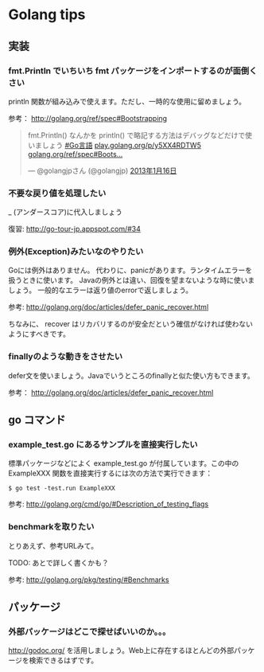 # Golang tips

## 実装

### fmt.Println でいちいち fmt パッケージをインポートするのが面倒くさい

println 関数が組み込みで使えます。ただし、一時的な使用に留めましょう。

参考： http://golang.org/ref/spec#Bootstrapping

<blockquote class="twitter-tweet" lang="ja"><p>fmt.Println() なんかを println() で略記する方法はデバッグなどだけで使いましょう <a href="https://twitter.com/search/%23Go言語">#Go言語</a> <a href="http://t.co/yYbHLbtk" title="http://play.golang.org/p/y5XX4RDTW5">play.golang.org/p/y5XX4RDTW5</a> <a href="http://t.co/dUxtmL0I" title="http://golang.org/ref/spec#Bootstrapping">golang.org/ref/spec#Boots…</a></p>&mdash; @golangjpさん (@golangjp) <a href="https://twitter.com/golangjp/status/291473554514509825">2013年1月16日</a></blockquote>
<script async src="//platform.twitter.com/widgets.js" charset="utf-8"></script>

### 不要な戻り値を処理したい　

_ (アンダースコア)に代入しましょう

復習: http://go-tour-jp.appspot.com/#34 

### 例外(Exception)みたいなのやりたい

Goには例外はありません。
代わりに、panicがあります。ランタイムエラーを扱うときに使います。
Javaの例外とは違い、回復を望まないような時に使いましょう。
一般的なエラーは返り値のerrorで返しましょう。

参考: http://golang.org/doc/articles/defer_panic_recover.html

ちなみに、 recover はリカバリするのが安全だという確信がなければ使わないようにすべきです。

### finallyのような動きをさせたい

defer文を使いましょう。Javaでいうところのfinallyと似た使い方もできます。

参考： http://golang.org/doc/articles/defer_panic_recover.html

## go コマンド

### example_test.go にあるサンプルを直接実行したい

標準パッケージなどによく  example_test.go が付属しています。この中の ExampleXXX 関数を直接実行するには次の方法で実行できます：

    $ go test -test.run ExampleXXX

参考: http://golang.org/cmd/go/#Description_of_testing_flags

### benchmarkを取りたい

とりあえず、参考URLみて。 

TODO: あとで詳しく書くかも？ 

参考: http://golang.org/pkg/testing/#Benchmarks

### 


## パッケージ

### 外部パッケージはどこで探せばいいのか。。。

http://godoc.org/ を活用しましょう。Web上に存在するほとんどの外部パッケージを検索できるはずです。
